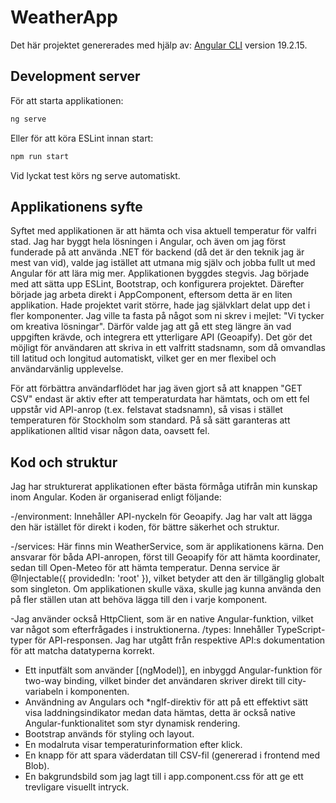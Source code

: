 # WeatherApp

Det här projektet genererades med hjälp av: [Angular CLI](https://github.com/angular/angular-cli) version 19.2.15.

## Development server

För att starta applikationen:

```bash
ng serve
```
Eller för att köra ESLint innan start:
```bash
npm run start
```
Vid lyckat test körs ng serve automatiskt.


## Applikationens syfte
Syftet med applikationen är att hämta och visa aktuell temperatur för valfri stad. Jag har byggt hela lösningen i Angular, och även om jag först funderade på att använda .NET för backend (då det är den teknik jag är mest van vid), valde jag istället att utmana mig själv och jobba fullt ut med Angular för att lära mig mer.
Applikationen byggdes stegvis. Jag började med att sätta upp ESLint, Bootstrap, och konfigurera projektet. Därefter började jag arbeta direkt i AppComponent, eftersom detta är en liten applikation. Hade projektet varit större, hade jag självklart delat upp det i fler komponenter.
Jag ville ta fasta på något som ni skrev i mejlet: "Vi tycker om kreativa lösningar". Därför valde jag att gå ett steg längre än vad uppgiften krävde, och integrera ett ytterligare API (Geoapify). Det gör det möjligt för användaren att skriva in ett valfritt stadsnamn, som då omvandlas till latitud och longitud automatiskt, vilket ger en mer flexibel och användarvänlig upplevelse.

För att förbättra användarflödet har jag även gjort så att knappen "GET CSV" endast är aktiv efter att temperaturdata har hämtats, och om ett fel uppstår vid API-anrop (t.ex. felstavat stadsnamn), så visas i stället temperaturen för Stockholm som standard. På så sätt garanteras att applikationen alltid visar någon data, oavsett fel.

## Kod och struktur

Jag har strukturerat applikationen efter bästa förmåga utifrån min kunskap inom Angular. Koden är organiserad enligt följande:

-/environment: Innehåller API-nyckeln för Geoapify. Jag har valt att lägga den här istället för direkt i koden, för bättre säkerhet och struktur.

-/services: Här finns min WeatherService, som är applikationens kärna. Den ansvarar för båda API-anropen, först till Geoapify för att hämta koordinater, sedan till Open-Meteo för att hämta temperatur.
Denna service är @Injectable({ providedIn: 'root' }), vilket betyder att den är tillgänglig globalt som singleton. Om applikationen skulle växa, skulle jag kunna använda den på fler ställen utan att behöva lägga till den i varje komponent.

-Jag använder också HttpClient, som är en native Angular-funktion, vilket var något som efterfrågades i instruktionerna.
/types: Innehåller TypeScript-typer för API-responsen. Jag har utgått från respektive API:s dokumentation för att matcha datatyperna korrekt.

- Ett inputfält som använder [(ngModel)], en inbyggd Angular-funktion för two-way binding, vilket binder det användaren skriver direkt till city-variabeln i komponenten.
- Användning av Angulars <ng-container> och *ngIf-direktiv för att på ett effektivt sätt visa laddningsindikator medan data hämtas, detta är också native Angular-funktionalitet som styr dynamisk rendering.
- Bootstrap används för styling och layout.
- En modalruta visar temperaturinformation efter klick.
- En knapp för att spara väderdatan till CSV-fil (genererad i frontend med Blob).
- En bakgrundsbild som jag lagt till i app.component.css för att ge ett trevligare visuellt intryck.


